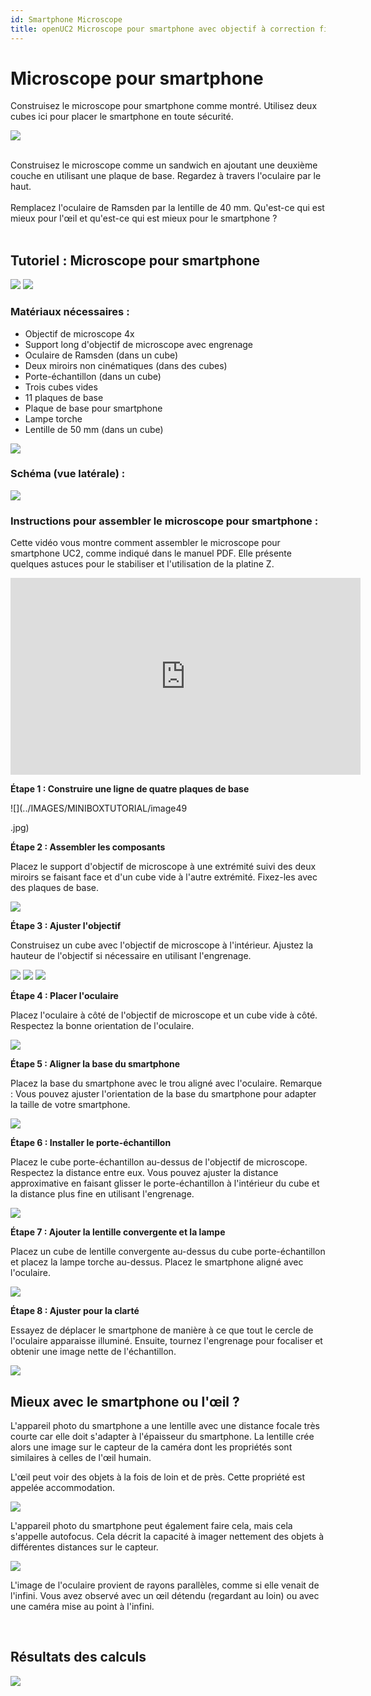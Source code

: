 ```yaml
---
id: Smartphone Microscope
title: openUC2 Microscope pour smartphone avec objectif à correction finie
---
```


# Microscope pour smartphone

Construisez le microscope pour smartphone comme montré. Utilisez deux cubes ici pour placer le smartphone en toute sécurité.

![](../IMAGES/MINIBOXNEW/46.png)

<div class="alert info">
</div><br/>

<div class="alert-success">
Construisez le microscope comme un sandwich en ajoutant une deuxième couche en utilisant une plaque de base. Regardez à travers l'oculaire par le haut.
</div><br/>

<div class="alert info">
Remplacez l'oculaire de Ramsden par la lentille de 40 mm. Qu'est-ce qui est mieux pour l'œil et qu'est-ce qui est mieux pour le smartphone ?
</div><br/>

## Tutoriel : Microscope pour smartphone

![](../IMAGES/MINIBOXTUTORIAL/image1.png)
![](../IMAGES/MINIBOXTUTORIAL/image28.gif)

### Matériaux nécessaires :

- Objectif de microscope 4x
- Support long d'objectif de microscope avec engrenage
- Oculaire de Ramsden (dans un cube)
- Deux miroirs non cinématiques (dans des cubes)
- Porte-échantillon (dans un cube)
- Trois cubes vides
- 11 plaques de base
- Plaque de base pour smartphone
- Lampe torche
- Lentille de 50 mm (dans un cube)

![](../IMAGES/MINIBOXTUTORIAL/image38.jpg)

### Schéma (vue latérale) :

![](../IMAGES/MINIBOXTUTORIAL/image98.png)

### Instructions pour assembler le microscope pour smartphone :

Cette vidéo vous montre comment assembler le microscope pour smartphone UC2, comme indiqué dans le manuel PDF. Elle présente quelques astuces pour le stabiliser et l'utilisation de la platine Z.


<iframe width="560" height="315" src="https://www.youtube.com/embed/q3-XW8Bfuww" title="YouTube video player" frameborder="0" allow="accelerometer; autoplay; clipboard-write; encrypted-media; gyroscope; picture-in-picture; web-share" allowfullscreen></iframe>


**Étape 1 : Construire une ligne de quatre plaques de base**

![](../IMAGES/MINIBOXTUTORIAL/image49

.jpg)

**Étape 2 : Assembler les composants**

Placez le support d'objectif de microscope à une extrémité suivi des deux miroirs se faisant face et d'un cube vide à l'autre extrémité. Fixez-les avec des plaques de base.

![](../IMAGES/MINIBOXTUTORIAL/image103.jpg)

**Étape 3 : Ajuster l'objectif**

Construisez un cube avec l'objectif de microscope à l'intérieur. Ajustez la hauteur de l'objectif si nécessaire en utilisant l'engrenage.

![](../IMAGES/MINIBOXTUTORIAL/image68.jpg)
![](../IMAGES/MINIBOXTUTORIAL/image100.jpg)
![](../IMAGES/MINIBOXTUTORIAL/image34.jpg)

**Étape 4 : Placer l'oculaire**

Placez l'oculaire à côté de l'objectif de microscope et un cube vide à côté. Respectez la bonne orientation de l'oculaire.

![](../IMAGES/MINIBOXTUTORIAL/image90.png)

**Étape 5 : Aligner la base du smartphone**

Placez la base du smartphone avec le trou aligné avec l'oculaire. Remarque : Vous pouvez ajuster l'orientation de la base du smartphone pour adapter la taille de votre smartphone.

![](../IMAGES/MINIBOXTUTORIAL/image95.png)

**Étape 6 : Installer le porte-échantillon**

Placez le cube porte-échantillon au-dessus de l'objectif de microscope. Respectez la distance entre eux. Vous pouvez ajuster la distance approximative en faisant glisser le porte-échantillon à l'intérieur du cube et la distance plus fine en utilisant l'engrenage.

![](../IMAGES/MINIBOXTUTORIAL/image46.jpg)

**Étape 7 : Ajouter la lentille convergente et la lampe**

Placez un cube de lentille convergente au-dessus du cube porte-échantillon et placez la lampe torche au-dessus. Placez le smartphone aligné avec l'oculaire.

![](../IMAGES/MINIBOXTUTORIAL/image1.png)

**Étape 8 : Ajuster pour la clarté**

Essayez de déplacer le smartphone de manière à ce que tout le cercle de l'oculaire apparaisse illuminé. Ensuite, tournez l'engrenage pour focaliser et obtenir une image nette de l'échantillon.

![](../IMAGES/MINIBOXTUTORIAL/image83.gif)

## Mieux avec le smartphone ou l'œil ?

L'appareil photo du smartphone a une lentille avec une distance focale très courte car elle doit s'adapter à l'épaisseur du smartphone. La lentille crée alors une image sur le capteur de la caméra dont les propriétés sont similaires à celles de l'œil humain.

L'œil peut voir des objets à la fois de loin et de près. Cette propriété est appelée accommodation.

![](../IMAGES/MINIBOXNEW/47.png)

L'appareil photo du smartphone peut également faire cela, mais cela s'appelle autofocus. Cela décrit la capacité à imager nettement des objets à différentes distances sur le capteur.

![](../IMAGES/MINIBOXNEW/48.png)

L'image de l'oculaire provient de rayons parallèles, comme si elle venait de l'infini. Vous avez observé avec un œil détendu (regardant au loin) ou avec une caméra mise au point à l'infini.

<div class="alert info">
</div><br/>

## Résultats des calculs

![](../IMAGES/MINIBOX/UC2_minibox_55.png)
